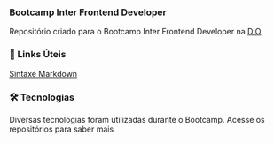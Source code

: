 ### Bootcamp Inter Frontend Developer
Repositório criado para o Bootcamp Inter Frontend Developer na [DIO](https://digitalinnovation.one/)

### 🔗 Links Úteis
[Sintaxe Markdown](https://www.markdownguide.org/basic-syntax/)

### 🛠 Tecnologias
Diversas tecnologias foram utilizadas durante o Bootcamp. Acesse os repositórios para saber mais